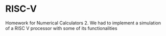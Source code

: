 # RISC-V
Homework for Numerical Calculators 2. We had to implement a simulation of a RISC V processor with some of its functionalities
